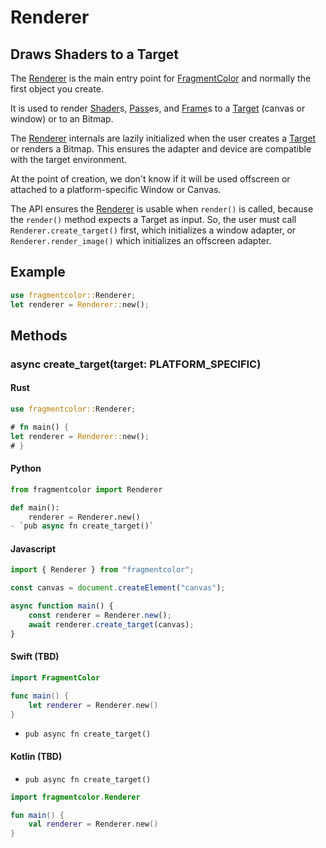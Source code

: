 # Renderer

## Draws Shaders to a Target

The [Renderer](https://fragmentcolor.org/api/renderer/) is the main entry point for
[FragmentColor](https://fragmentcolor.org) and normally the first object you create.

It is used to render
[Shader](https://fragmentcolor.org/api/shader/)s,
[Pass](https://fragmentcolor.org/api/pass/)es, and
[Frame](https://fragmentcolor.org/api/frame/)s
to a [Target](https://fragmentcolor.org/api/target/) (canvas or window) or to an Bitmap.

The [Renderer](https://fragmentcolor.org/api/renderer/) internals are lazily initialized
when the user creates a [Target](https://fragmentcolor.org/api/target/) or renders a Bitmap.
This ensures the adapter and device are compatible with the target environment.

At the point of creation, we don't know if it will be used offscreen
or attached to a platform-specific Window or Canvas.

The API ensures the [Renderer](https://fragmentcolor.org/api/renderer/) is usable when `render()` is called,
because
the `render()` method expects a Target as input. So, the user must call
`Renderer.create_target()` first, which initializes a window adapter, or
`Renderer.render_image()` which initializes an offscreen adapter.

## Example

```rust
use fragmentcolor::Renderer;
let renderer = Renderer::new();
```

## Methods

### async create_target(target: PLATFORM_SPECIFIC)

#### Rust

```rust
use fragmentcolor::Renderer;

# fn main() {
let renderer = Renderer::new();
# }
```

#### Python

```python
from fragmentcolor import Renderer

def main():
    renderer = Renderer.new()
- `pub async fn create_target()`
```

#### Javascript

```javascript
import { Renderer } from "fragmentcolor";

const canvas = document.createElement("canvas");

async function main() {
    const renderer = Renderer.new();
    await renderer.create_target(canvas);
}
```

#### Swift (TBD)

```swift
import FragmentColor

func main() {
    let renderer = Renderer.new()
}
```

- `pub async fn create_target()`

#### Kotlin (TBD)

- `pub async fn create_target()`

```kotlin
import fragmentcolor.Renderer

fun main() {
    val renderer = Renderer.new()
}
```
